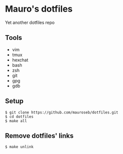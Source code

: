 # Mauro's dotfiles

Yet another dotfiles repo

## Tools

 - vim
 - tmux
 - hexchat
 - bash
 - zsh
 - git
 - gpg
 - gdb

## Setup

~~~
$ git clone https://github.com/mauroseb/dotfiles.git
$ cd dotfiles
$ make all
~~~

## Remove dotfiles' links
~~~
$ make unlink
~~~
